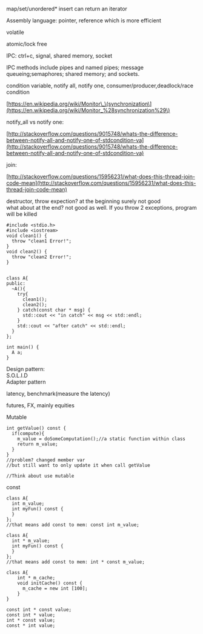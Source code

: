 map/set/unordered\* insert can return an iterator

Assembly language: pointer, reference which is more efficient

volatile

atomic/lock free

IPC: ctrl+c, signal, shared memory, socket

IPC methods include pipes and named pipes; message queueing;semaphores; shared memory; and sockets.

condition variable, notify all, notify one, consumer/producer,deadlock/race condition

[https://en.wikipedia.org/wiki/Monitor\_\(synchronization\](https://en.wikipedia.org/wiki/Monitor_%28synchronization%29\)

notify\_all vs notify one:

[http://stackoverflow.com/questions/9015748/whats-the-difference-between-notify-all-and-notify-one-of-stdcondition-va](http://stackoverflow.com/questions/9015748/whats-the-difference-between-notify-all-and-notify-one-of-stdcondition-va)

join:

[http://stackoverflow.com/questions/15956231/what-does-this-thread-join-code-mean](http://stackoverflow.com/questions/15956231/what-does-this-thread-join-code-mean)

destructor, throw expection? at the beginning surely not good  
what about at the end? not good as well. If you throw 2 exceptions, program will be killed

```
#include <stdio.h>
#include <iostream>
void clean1() {
  throw "clean1 Error!";
}
void clean2() {
  throw "clean2 Error!";
}


class A{
public:
  ~A(){
    try{
      clean1();
      clean2();
    } catch(const char * msg) {
      std::cout << "in catch" << msg << std::endl;
    }
    std::cout << "after catch" << std::endl;
  }
};

int main() {
  A a;
}
```

Design pattern:  
S.O.L.I.D  
Adapter pattern

latency, benchmark\(measure the latency\)

futures, FX, mainly equities

Mutable

```
int getValue() const {
  if(compute){
    m_value = doSomeComputation();//a static function within class
    return m_value;
  }
}
//problem? changed member var
//but still want to only update it when call getValue

//Think about use mutable
```

const

```
class A{
  int m_value;
  int myFun() const {
  }
};
//that means add const to mem: const int m_value;

class A{
  int * m_value;
  int myFun() const {
  }
};
//that means add const to mem: int * const m_value;

class A{
    int * m_cache;
    void initCache() const {
      m_cache = new int [100];
    }
}

const int * const value;
const int * value;
int * const value;
const * int value;
```



